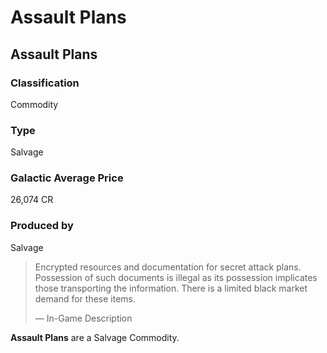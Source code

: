 # Assault Plans
## Assault Plans

### Classification

Commodity

### Type

Salvage

### Galactic Average Price

26,074 CR

### Produced by

Salvage

> 
> 
> Encrypted resources and documentation for secret attack plans. Possession of such documents is illegal as its possession implicates those transporting the information. There is a limited black market demand for these items.
> 
> 
> — In-Game Description
> 

**Assault Plans** are a Salvage Commodity.